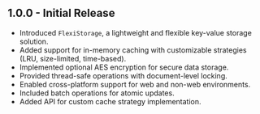 ## 1.0.0 - Initial Release

- Introduced `FlexiStorage`, a lightweight and flexible key-value storage solution.
- Added support for in-memory caching with customizable strategies (LRU, size-limited, time-based).
- Implemented optional AES encryption for secure data storage.
- Provided thread-safe operations with document-level locking.
- Enabled cross-platform support for web and non-web environments.
- Included batch operations for atomic updates.
- Added API for custom cache strategy implementation.
